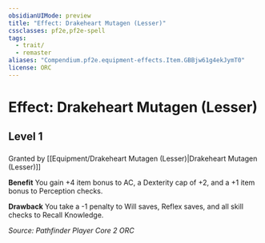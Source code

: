 ```yaml
---
obsidianUIMode: preview
title: "Effect: Drakeheart Mutagen (Lesser)"
cssclasses: pf2e,pf2e-spell
tags:
  - trait/
  - remaster
aliases: "Compendium.pf2e.equipment-effects.Item.GBBjw61g4ekJymT0"
license: ORC
---
```

# Effect: Drakeheart Mutagen (Lesser)
## Level 1
### 






Granted by [[Equipment/Drakeheart Mutagen (Lesser)|Drakeheart Mutagen (Lesser)]]

**Benefit** You gain +4 item bonus to AC, a Dexterity cap of +2, and a +1 item bonus to Perception checks.

**Drawback** You take a -1 penalty to Will saves, Reflex saves, and all skill checks to Recall Knowledge.

*Source: Pathfinder Player Core 2*
*ORC*